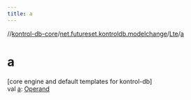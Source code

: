 ```yaml
---
title: a
---
```

//[kontrol-db-core](../../../index.html)/[net.futureset.kontroldb.modelchange](../index.html)/[Lte](index.html)/[a](a.html)



# a



[core engine and default templates for kontrol-db]\
val [a](a.html): [Operand](../-operand/index.html)




